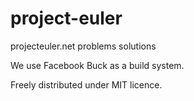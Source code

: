# project-euler
projecteuler.net problems solutions

We use Facebook Buck as a build system.

Freely distributed under MIT licence.

